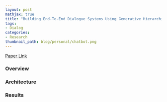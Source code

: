 ```yaml
---
layout: post
mathjax: true
title: "Building End-To-End Dialogue Systems Using Generative Hierarchical Neural Network Models"
tags:
- Dialog
categories:
- Research
thumbnail_path: blog/personal/chatbot.png
---
```


[Paper Link](https://arxiv.org/pdf/1507.04808.pdf)

### Overview

### Architecture

### Results